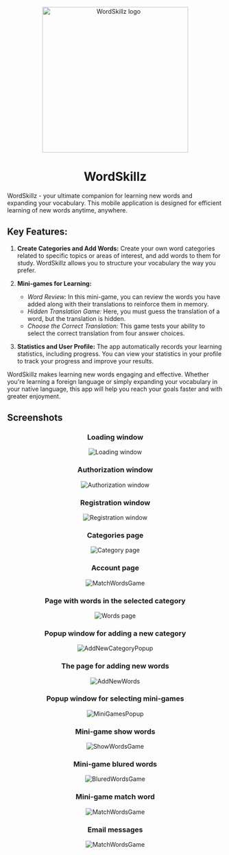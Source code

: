 <p align="center">
   <img src="https://github.com/c3n9/WordSkillz/assets/108518693/88e19b09-af78-483d-b8a5-e05ffb4c89b2" alt="WordSkillz logo" width="340" height="340">
</p>

<h1 align="center">WordSkillz</h1> 

WordSkillz - your ultimate companion for learning new words and expanding your vocabulary. This mobile application is designed for efficient learning of new words anytime, anywhere.

## Key Features:

1. **Create Categories and Add Words:**
   Create your own word categories related to specific topics or areas of interest, and add words to them for study. WordSkillz allows you to structure your vocabulary the way you prefer.

2. **Mini-games for Learning:**
   - *Word Review:* In this mini-game, you can review the words you have added along with their translations to reinforce them in memory.
   - *Hidden Translation Game:* Here, you must guess the translation of a word, but the translation is hidden.
   - *Choose the Correct Translation:* This game tests your ability to select the correct translation from four answer choices.

3. **Statistics and User Profile:**
   The app automatically records your learning statistics, including progress. You can view your statistics in your profile to track your progress and improve your results.

WordSkillz makes learning new words engaging and effective. Whether you're learning a foreign language or simply expanding your vocabulary in your native language, this app will help you reach your goals faster and with greater enjoyment.

## Screenshots

<h3 align="center">Loading window</h3> 
<p align="center">
    <img src="https://github.com/c3n9/WordSkillz/assets/108518693/596b55b2-5181-4b43-be3d-58511f39c5f7" alt="Loading window">
</p>

<h3 align="center">Authorization window</h3> 
<p align="center">
    <img src="https://github.com/c3n9/WordSkillz/assets/108518693/414c4878-8f85-4fe9-9997-037bff8308cc" alt="Authorization window">
</p>

<h3 align="center">Registration window</h3> 
<p align="center">
    <img src="https://github.com/c3n9/WordSkillz/assets/108518693/dac20267-0ba7-4108-865c-778771fdc23e" alt="Registration window">
</p>

<h3 align="center">Categories page</h3> 
<p align="center">
    <img src="https://github.com/c3n9/WordSkillz/assets/108518693/281c37df-9333-4091-bf95-f36cf9e50e70" alt="Category page">
</p>

<h3 align="center">Account page</h3> 
<p align="center">
    <img src="https://github.com/c3n9/WordSkillz/assets/108518693/aa12d778-ef5e-491e-8302-779f43e0a049" alt="MatchWordsGame">
</p>

<h3 align="center">Page with words in the selected category</h3> 
<p align="center">
    <img src="https://github.com/c3n9/WordSkillz/assets/108518693/8f3c8e87-2c28-46cd-b42d-35fbe8880fe7" alt="Words page">
</p>

<h3 align="center">Popup window for adding a new category</h3> 
<p align="center">
    <img src="https://github.com/c3n9/WordSkillz/assets/108518693/d1cb339d-9ea6-47cd-9ea5-f0774c86a78b" alt="AddNewCategoryPopup">
</p>

<h3 align="center">The page for adding new words</h3> 
<p align="center">
    <img src="https://github.com/c3n9/WordSkillz/assets/108518693/4d0e9983-4b94-4ef4-b176-aac555500716" alt="AddNewWords">
</p>

<h3 align="center">Popup window for selecting mini-games</h3> 
<p align="center">
    <img src="https://github.com/c3n9/WordSkillz/assets/108518693/e2d36e4e-4803-4f6f-be25-418bca5798fd" alt="MiniGamesPopup">
</p>

<h3 align="center">Mini-game show words</h3> 
<p align="center">
    <img src="https://github.com/c3n9/WordSkillz/assets/108518693/e746d8ca-6e00-4051-980b-8e9b441f8e53" alt="ShowWordsGame">
</p>

<h3 align="center">Mini-game blured words</h3> 
<p align="center">
    <img src="https://github.com/c3n9/WordSkillz/assets/108518693/2112caa1-f456-405c-a03d-eb93a79a9e28" alt="BluredWordsGame">
</p>

<h3 align="center">Mini-game match word</h3> 
<p align="center">
    <img src="https://github.com/c3n9/WordSkillz/assets/108518693/cc87a251-3a03-41bb-ad1d-f7bb4a1de53c" alt="MatchWordsGame">
</p>

<h3 align="center">Email messages</h3> 
<p align="center">
    <img src="https://github.com/c3n9/WordSkillz/assets/108518693/ac878606-1f98-4b1b-a971-b5e229342aaa" alt="MatchWordsGame">
</p>


